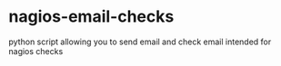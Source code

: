 # nagios-email-checks
python script allowing you to send email and check email intended for nagios checks
